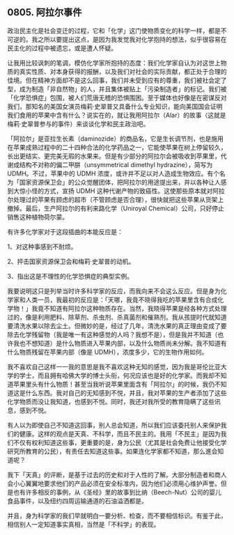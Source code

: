 ## 0805. 阿拉尔事件

政治民主化是社会变迁的过程，它和「化学」这门使物质变化的科学一样，都是不可逆的。我之所以要提出这点，是因为我发觉我对化学抱持的想法，似乎很容易在民主化的过程中被遗忘，或是遭人怀疑。

让我用比较讽刺的笔调，模仿化学家所抱持的态度：我们化学家自认为对这世上物质的真实性质、对本身获得的报酬，以及我们对社会的实际贡献，都正处于合理的佳境。但在精神方面却不是这么回事，我们并未受到应有的尊重，我们被社会定了型，成为制造「非自然物」的人，并且集体被贴上「污染制造者」的标记。我们被「化学恐惧症」包围，被人们荒唐无稽的恐惧围困。至于媒体也好像是在密谋反对我们，那知名的美国女演员梅莉·史翠普又具备什么专业知识，能向美国国会证明我们食用的苹果中含有什么？说实在的，就让我用阿拉尔（Alar）的故事（这就是梅莉·史翠普参与的事件）来谈谈化学和民主政治吧。

「阿拉尔」是亚拉生长素（daminozide）的商品名，它是生长调节剂，也是施用在苹果成熟过程中的二十四种合法的化学药品之一，它能使苹果在树上停留较久，长出更结实、更完美无瑕的水果来。但是有少部分的阿拉尔会被吸收到苹果里，代谢成结构不对称的偏二甲肼（unsymmetrical dimethyl hydrazine），简写为 UDMH。不过，苹果中的 UDMH 浓度，或许并不足以对人造成生物效应。有个名为「国家资源保卫会」的公众觉醒团体，把阿拉尔的用途提出来，并以各种让人感到大惊小怪的方式，宣扬 UDMH 这种代谢产物的致癌性。这使那些原本就对阿拉尔处理过的苹果有顾虑的超市（不管顾虑是否合理），很快就把这些苹果从货架上撤掉。最后，生产阿拉尔的有利来路化学（Uniroyal Chemical）公司，只好停止销售这种植物荷尔蒙。

有许多化学家对于这段插曲的本能反应是：

1、对这种事感到不耐烦。

2、抨击国家资源保卫会和梅莉·史翠普的动机。

3、指出这是不理性的化学恐惧症的典型实例。

我要说明这只是列举当时许多科学家的反应，而我向来不会这么反应。但是身为化学家和人类一员，我最初的反应是：「天哪，我竟不晓得我吃的苹果里含有合成化学物！」我竟不知道有阿拉尔这种物质存在。当然，我晓得苹果是经各种方式处理过的，像是利用肥料、除草剂、杀虫剂、杀真菌剂和催熟剂。我从孩提时代就知道要清洗水果以除去尘土。但微妙的是，经过了几年，清洗水果的真正理由变成了要除去化学残留物（我是唯一有这种感觉的人吗？我想不是），但是我并不知道（也许我也不想知道）是什么物质进入苹果内部，以及什么物质尚未分解。我不知道有什么物质残留在苹果内部（像是 UDMH），浓度多少，它的生物作用如何。

我不喜欢自己这样一一我的意思是我不喜欢这种无知的感觉，因为我是哥伦比亚大学的学士，而且拥有哈佛大学的博士头衔，何况应该也是好的化学家。而我却不知道苹果里头有什么物质！甚至当我听说苹果里面含有「阿拉尔」的时候，我仍不知道这是什么东西。我对自己的无知感到不悦，并且，我对苹果的生产者添加了这些化学物质而没让我知道，也感到不悦。同时，我还对我所受的教育隐瞒了这些讯息，感到不悦。

有人以为即使自己不知道这回事，别人总会知道，所以我们应该委托别人来保护我们的健康。这样的观点是天真、不科学，而且不民主的。我用「不民主」是因为我们不仅有权利知道这些事，更重要的是，身为公民（尤其是社会免费让他接受化学研究所教育的公民），有责任去知道这些事。如果连化学家都不知道，那么進会知道呢？

我下「天真」的评断，是基于过去的历史和对于人性的了解。大部分制造者和商人会小心翼翼地要求他们的产品必须在安全标准内，因为他们必须用心维护声誉。但是也有许多相反的事例，从《圣经》里的故事到比纳（Beech-Nut）公司的婴儿食品事件，以及纽约四周运输通道的石油溢洒都是。

并且，身为科学家的我们早就明白一要分析、检查，而不要相信标识。有鉴于此，相信别人一定知道事实真相，当然是「不科学」的表现。